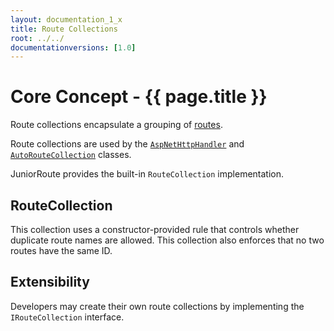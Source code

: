 ```yaml
---
layout: documentation_1_x
title: Route Collections
root: ../../
documentationversions: [1.0]
---
```

Core Concept - {{ page.title }}
=
Route collections encapsulate a grouping of [routes](routes.html).

Route collections are used by the [```AspNetHttpHandler```](aspnethttphandler.html) and [```AutoRouteCollection```](autoroutecollection.html) classes.

JuniorRoute provides the built-in ```RouteCollection``` implementation.

RouteCollection
-
This collection uses a constructor-provided rule that controls whether duplicate route names are allowed. This collection also enforces that no two routes have the same ID.

Extensibility
-
Developers may create their own route collections by implementing the ```IRouteCollection``` interface.